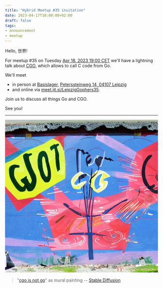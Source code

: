 ```yaml
---
title: "Hybrid Meetup #35 invitation"
date: 2023-04-17T10:00:00+02:00
draft: false
tags:
- announcement
- meetup
---
```


Hello, 世界!

For meetup #35 on Tuesday [Apr 18, 2023 19:00
CET](https://www.meetup.com/leipzig-golang/events/290666173/) we'll have a
lightning talk about [CGO](https://pkg.go.dev/cmd/cgo), which allows to call C code from Go.

We'll meet

* in person at [Basislager](https://www.basislager.co/), [Peterssteinweg 14, 04107 Leipzig](https://www.openstreetmap.org/node/3504864558)
* and online via [meet.jit.si/LeipzigGophers35](https://meet.jit.si/LeipzigGophers35).

Join us to discuss all things Go and CGO.

See you!

----

![](/images/cgoisnotgo.png)

> "[cgo is not go](https://dave.cheney.net/2016/01/18/cgo-is-not-go)" as mural painting -- [Stable Diffusion](https://stablediffusionweb.com/)




<!--

TODO: outreach.

* [x] https://www.linkedin.com/feed/update/urn:li:activity:7029457796731428864/
* [x] https://gophers.slack.com/archives/C152YB9UZ/p1676152189258909 (remotemeetup, 5834 members)
* [x] linkedin, reminder: https://www.linkedin.com/posts/martin-czygan-58348842_leipzig-gophers-go-activity-7033787127288983553-5w6z

-->
